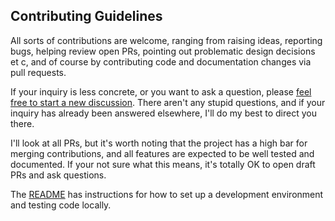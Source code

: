 ## Contributing Guidelines

All sorts of contributions are welcome, ranging from raising ideas, reporting bugs,
helping review open PRs, pointing out problematic design decisions et c, and of course
by contributing code and documentation changes via pull requests.

If your inquiry is less concrete, or you want to ask a question, please [feel free to
start a new discussion][discussion]. There aren't any stupid questions, and if your
inquiry has already been answered elsewhere, I'll do my best to direct you there.

[discussion]: https://github.com/antonagestam/phantom-types/discussions

I'll look at all PRs, but it's worth noting that the project has a high bar for merging
contributions, and all features are expected to be well tested and documented. If your
not sure what this means, it's totally OK to open draft PRs and ask questions.

The [README][readme] has instructions for how to set up a development environment and
testing code locally.

[readme]: https://github.com/antonagestam/phantom-types/blob/main/README.md#development
